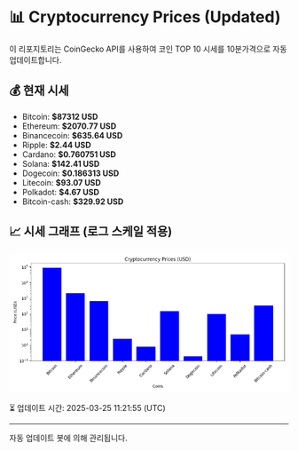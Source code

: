 
# 📊 Cryptocurrency Prices (Updated)

이 리포지토리는 CoinGecko API를 사용하여 코인 TOP 10 시세를 10분가격으로 자동 업데이트합니다.

## 💰 현재 시세
- Bitcoin: **$87312 USD**
- Ethereum: **$2070.77 USD**
- Binancecoin: **$635.64 USD**
- Ripple: **$2.44 USD**
- Cardano: **$0.760751 USD**
- Solana: **$142.41 USD**
- Dogecoin: **$0.186313 USD**
- Litecoin: **$93.07 USD**
- Polkadot: **$4.67 USD**
- Bitcoin-cash: **$329.92 USD**

## 📈 시세 그래프 (로그 스케일 적용)
![Crypto Prices](crypto_prices.png)

⏳ 업데이트 시간: 2025-03-25 11:21:55 (UTC)

---
자동 업데이트 봇에 의해 관리됩니다.
